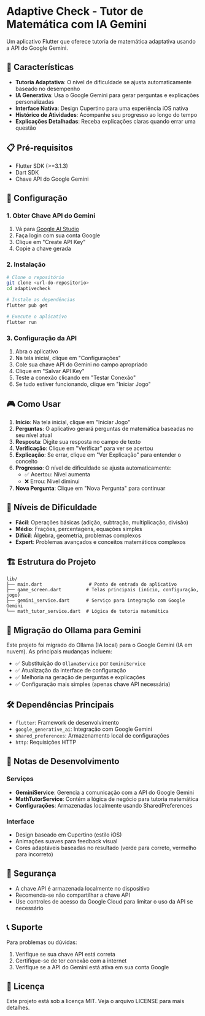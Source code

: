 # Adaptive Check - Tutor de Matemática com IA Gemini

Um aplicativo Flutter que oferece tutoria de matemática adaptativa usando a API do Google Gemini.

## 🚀 Características

- **Tutoria Adaptativa**: O nível de dificuldade se ajusta automaticamente baseado no desempenho
- **IA Generativa**: Usa o Google Gemini para gerar perguntas e explicações personalizadas
- **Interface Nativa**: Design Cupertino para uma experiência iOS nativa
- **Histórico de Atividades**: Acompanhe seu progresso ao longo do tempo
- **Explicações Detalhadas**: Receba explicações claras quando errar uma questão

## 📋 Pré-requisitos

- Flutter SDK (>=3.1.3)
- Dart SDK
- Chave API do Google Gemini

## 🔧 Configuração

### 1. Obter Chave API do Gemini

1. Vá para [Google AI Studio](https://makersuite.google.com/app/apikey)
2. Faça login com sua conta Google
3. Clique em "Create API Key"
4. Copie a chave gerada

### 2. Instalação

```bash
# Clone o repositório
git clone <url-do-repositorio>
cd adaptivecheck

# Instale as dependências
flutter pub get

# Execute o aplicativo
flutter run
```

### 3. Configuração da API

1. Abra o aplicativo
2. Na tela inicial, clique em "Configurações"
3. Cole sua chave API do Gemini no campo apropriado
4. Clique em "Salvar API Key"
5. Teste a conexão clicando em "Testar Conexão"
6. Se tudo estiver funcionando, clique em "Iniciar Jogo"

## 🎮 Como Usar

1. **Início**: Na tela inicial, clique em "Iniciar Jogo"
2. **Perguntas**: O aplicativo gerará perguntas de matemática baseadas no seu nível atual
3. **Resposta**: Digite sua resposta no campo de texto
4. **Verificação**: Clique em "Verificar" para ver se acertou
5. **Explicação**: Se errar, clique em "Ver Explicação" para entender o conceito
6. **Progresso**: O nível de dificuldade se ajusta automaticamente:
   - ✅ Acertou: Nível aumenta
   - ❌ Errou: Nível diminui
7. **Nova Pergunta**: Clique em "Nova Pergunta" para continuar

## 📱 Níveis de Dificuldade

- **Fácil**: Operações básicas (adição, subtração, multiplicação, divisão)
- **Médio**: Frações, percentagens, equações simples
- **Difícil**: Álgebra, geometria, problemas complexos
- **Expert**: Problemas avançados e conceitos matemáticos complexos

## 🏗️ Estrutura do Projeto

```
lib/
├── main.dart                 # Ponto de entrada do aplicativo
├── game_screen.dart         # Telas principais (início, configuração, jogo)
├── gemini_service.dart      # Serviço para integração com Google Gemini
└── math_tutor_service.dart  # Lógica de tutoria matemática
```

## 🔄 Migração do Ollama para Gemini

Este projeto foi migrado do Ollama (IA local) para o Google Gemini (IA em nuvem). As principais mudanças incluem:

- ✅ Substituição do `OllamaService` por `GeminiService`
- ✅ Atualização da interface de configuração
- ✅ Melhoria na geração de perguntas e explicações
- ✅ Configuração mais simples (apenas chave API necessária)

## 🛠️ Dependências Principais

- `flutter`: Framework de desenvolvimento
- `google_generative_ai`: Integração com Google Gemini
- `shared_preferences`: Armazenamento local de configurações
- `http`: Requisições HTTP

## 📝 Notas de Desenvolvimento

### Serviços

- **GeminiService**: Gerencia a comunicação com a API do Google Gemini
- **MathTutorService**: Contém a lógica de negócio para tutoria matemática
- **Configurações**: Armazenadas localmente usando SharedPreferences

### Interface

- Design baseado em Cupertino (estilo iOS)
- Animações suaves para feedback visual
- Cores adaptáveis baseadas no resultado (verde para correto, vermelho para incorreto)

## 🚨 Segurança

- A chave API é armazenada localmente no dispositivo
- Recomenda-se não compartilhar a chave API
- Use controles de acesso da Google Cloud para limitar o uso da API se necessário

## 📞 Suporte

Para problemas ou dúvidas:
1. Verifique se sua chave API está correta
2. Certifique-se de ter conexão com a internet
3. Verifique se a API do Gemini está ativa em sua conta Google

## 📄 Licença

Este projeto está sob a licença MIT. Veja o arquivo LICENSE para mais detalhes.



